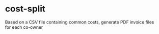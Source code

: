 # cost-split
Based on a CSV file containing common costs, generate PDF invoice files for each co-owner
